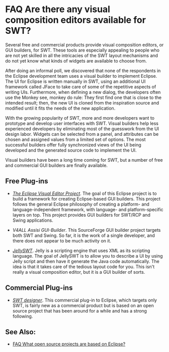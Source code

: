 

FAQ Are there any visual composition editors available for SWT?
===============================================================

Several free and commercial products provide visual composition editors, or GUI builders, for SWT. These tools are especially appealing to people who are not yet skilled in all the intricacies of the SWT layout mechanisms and do not yet know what kinds of widgets are available to choose from.

After doing an informal poll, we discovered that none of the respondents in the Eclipse development team uses a visual builder to implement Eclipse. The UI for Eclipse is written manually in SWT, using an additional UI framework called JFace to take care of some of the repetitive aspects of writing UIs. Furthermore, when defining a new dialog, the developers often use the Monkey see, monkey do rule: They first find one that is close to the intended result; then, the new UI is cloned from the inspiration source and modified until it fits the needs of the new application.

With the growing popularity of SWT, more and more developers want to prototype and develop user interfaces with SWT. Visual builders help less experienced developers by eliminating most of the guesswork from the UI design labor. Widgets can be selected from a panel, and attributes can be chosen and assigned values from a limited set of options. The most successful builders offer fully synchronized views of the UI being developed and the generated source code to implement the UI.

Visual builders have been a long time coming for SWT, but a number of free and commercial GUI builders are finally available.

Free Plug-ins
-------------

*   [_The Eclipse Visual Editor Project_](https://wiki.eclipse.org/Visual_Editor_Project). The goal of this Eclipse project is to build a framework for creating Eclipse-based GUI builders. This project follows the general Eclipse philosophy of creating a platform- and language-independent framework, with language- and platform-specific layers on top. This project provides GUI builders for SWT/RCP and Swing applications.

*   _V4ALL Assisi GUI-Builder_. This SourceForge GUI builder project targets both SWT and Swing. So far, it is the work of a single developer, and there does not appear to be much activity on it.

*   [_JellySWT_](http://jakarta.apache.org/commons/jelly/jellyswt.html). Jelly is a scripting engine that uses XML as its scripting language. The goal of JellySWT is to allow you to describe a UI by using Jelly script and then have it generate the Java code automatically. The idea is that it takes care of the tedious layout code for you. This isn't really a visual composition editor, but it is a GUI builder of sorts.

Commercial Plug-ins
-------------------

*   [_SWT designer_](http://www.swt-designer.com). This commercial plug-in to Eclipse, which targets only SWT, is fairly new as a commercial product but is based on an open source project that has been around for a while and has a strong following.

See Also:
---------

*   [FAQ What open source projects are based on Eclipse?](./FAQ_What_open_source_projects_are_based_on_Eclipse.md "FAQ What open source projects are based on Eclipse?")

